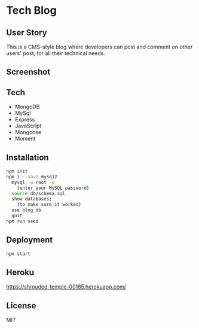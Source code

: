 # Tech Blog

## User Story
This is a CMS-style blog where developers can post and comment on other users' post, for all their technical needs.
## Screenshot

## Tech
- MongoDB
- MySql
- Express
- JavaScript
- Mongoose
- Moment

## Installation
```sh
npm init
npm i --save mysq12
  mysql -u root -p
    (enter your MySQL password)
  source db/schema.sql
  show databases;
    (to make sure it worked)
  use blog_db
  quit
npm run seed
```
## Deployment
```sh
npm start
```
## Heroku
https://shrouded-temple-00165.herokuapp.com/
## License

MIT


